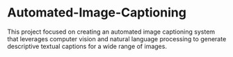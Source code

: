 # Automated-Image-Captioning
This project focused on creating an automated image captioning system that leverages computer vision and natural language processing to generate descriptive textual captions for a wide range of images.
